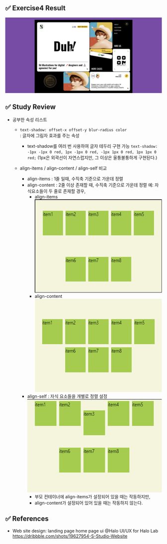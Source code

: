 ## ✅ Exercise4 Result

![alt result4](/exercise4/result4.png)

## ✅ Study Review

- 공부한 속성 리스트

  - `text-shadow: offset-x offset-y blur-radius color` <br/>
    : 글자에 그림자 효과를 주는 속성

    - text-shadow를 여러 번 사용하여 글자 테두리 구현 가능
      `text-shadow: -1px -1px 0 red, 1px -1px 0 red, -1px 1px 0 red, 1px 1px 0 red;`
      (1px은 외곽선이 자연스럽지만, 그 이상은 울퉁불퉁하게 구현된다.)

  - align-items / align-content / align-self 비교
    - align-items : 1줄 일때, 수직축 기준으로 가운데 정렬
    - align-content : 2줄 이상 존재할 때, 수직축 기준으로 가운데 정렬
      예: 자식요소들이 두 줄로 존재할 경우,
      - align-items
        <img src="/exercise4/examples/align-items.png" width="500" height="300">
      - align-content
        <img src="/exercise4/examples/align-content.png" width="500" height="300">
    - align-self : 자식 요소들을 개별로 정렬 설정
      <img src="/exercise4/examples/align-self.png" width="500" height="300">
      - 부모 컨테이너에 align-items가 설정되어 있을 때는 작동하지만,
      - align-content가 설정되어 있어 있을 때는 작동하지 않는다.

## ✅ References

- Web site design: landing page home page ui @Halo UI/UX for Halo Lab <br/>
  https://dribbble.com/shots/19627954-S-Studio-Website
